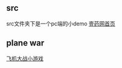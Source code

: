 ## src 

src文件夹下是一个pc端的小demo
[壹药网首页](https://xunyhu.github.io/medicine/src/)

## plane war

[飞机大战小游戏](https://xunyhu.github.io/medicine/planewar/)